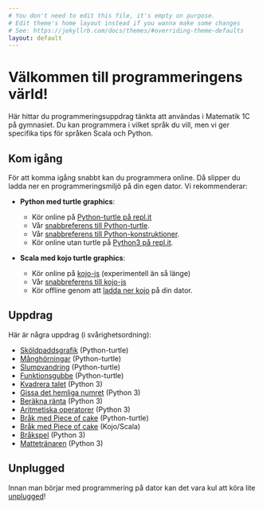 ```yaml
---
# You don't need to edit this file, it's empty on purpose.
# Edit theme's home layout instead if you wanna make some changes
# See: https://jekyllrb.com/docs/themes/#overriding-theme-defaults
layout: default
---
```


# Välkommen till programmeringens värld!

Här hittar du programmeringsuppdrag tänkta att användas i Matematik 1C på gymnasiet. Du kan programmera i vilket språk du vill, men vi ger specifika tips för språken Scala och Python.

<!--
Om du inte har programmerat tidigare rekommenderar vi att du börjar med [Kojo/Scala](http://www.lth.se/programmera/).
-->

## Kom igång

För att komma igång snabbt kan du programmera online. Då slipper du ladda ner en programmeringsmiljö på din egen dator. Vi rekommenderar:

* **Python med turtle graphics**:
    * Kör online på [Python-turtle på repl.it](https://repl.it/languages/python_turtle)
    * Vår [snabbreferens till Python-turtle](programming/turtle-cheatsheet/python.md).
    * Vår [snabbreferens till Python-konstruktioner](programming/python/CHEATSHEET.md).
    * Kör online utan turtle på [Python3 på repl.it](https://repl.it/languages/python3).

* **Scala med kojo turtle graphics**:
    * Kör online på [kojo-js](http://kojojs.kogics.net/) (experimentell än så länge)
    * Vår [snabbreferens till kojo-js](programming/turtle-cheatsheet/scala.md)
    * Kör offline genom att [ladda ner kojo](http://www.lth.se/programmera/installera/) på din dator.


## Uppdrag

Här är några uppdrag (i svårighetsordning):

* [Sköldpaddsgrafik](exercises/turtle) (Python-turtle)
* [Månghörningar](exercises/back-to-start) (Python-turtle)
* [Slumpvandring](exercises/random-walk) (Python-turtle)
* [Funktionsgubbe](exercises/functional-strawman) (Python-turtle)
* [Kvadrera talet](exercises/square-the-number) (Python 3)
* [Gissa det hemliga numret](exercises/guess-the-secret-number/) (Python 3)
* [Beräkna ränta](exercises/interest-rates) (Python 3)
* [Aritmetiska operatorer](exercises/implement-arithmetic-operators) (Python 3)
* [Bråk med Piece of cake](exercises/piece-of-cake/python.md) (Python-turtle)
* [Bråk med Piece of cake](exercises/piece-of-cake/scala.md) (Kojo/Scala)
* [Bråkspel](exercises/fractions) (Python 3)
* [Mattetränaren](exercises/math-exerciser) (Python 3)

## Unplugged

Innan man börjar med programmering på dator kan det vara kul att köra lite [unplugged](exercises/unplugged)!

